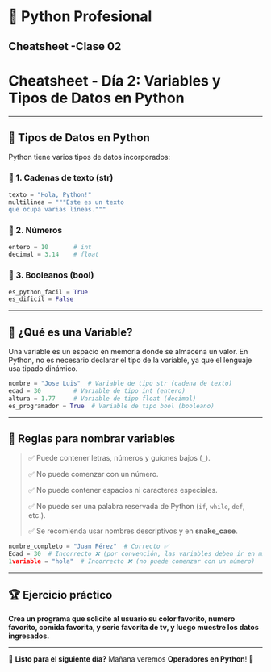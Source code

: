 # 🐍 Python Profesional
## Cheatsheet -Clase 02

# Cheatsheet - Día 2: Variables y Tipos de Datos en Python

---

## 📂 Tipos de Datos en Python

Python tiene varios tipos de datos incorporados:

### 📍 1. Cadenas de texto (str)
```python
texto = "Hola, Python!"
multilinea = """Este es un texto
que ocupa varias líneas."""
```

### 📍 2. Números
```python
entero = 10       # int
decimal = 3.14    # float
```


### 📍 3. Booleanos (bool)
```python
es_python_facil = True
es_dificil = False
```

---

## 🔹 ¿Qué es una Variable?
Una variable es un espacio en memoria donde se almacena un valor. En Python, no es necesario declarar el tipo de la variable, ya que el lenguaje usa tipado dinámico.

```python
nombre = "Jose Luis"  # Variable de tipo str (cadena de texto)
edad = 30         # Variable de tipo int (entero)
altura = 1.77     # Variable de tipo float (decimal)
es_programador = True  # Variable de tipo bool (booleano)
```

---

## 📌 Reglas para nombrar variables
> ✅ Puede contener letras, números y guiones bajos (`_`).
> 
> ✅ No puede comenzar con un número.
> 
> ✅ No puede contener espacios ni caracteres especiales.
> 
> ✅ No puede ser una palabra reservada de Python (`if`, `while`, `def`, etc.).
> 
> ✅ Se recomienda usar nombres descriptivos y en **snake_case**.

```python
nombre_completo = "Juan Pérez"  # Correcto ✅
Edad = 30  # Incorrecto ❌ (por convención, las variables deben ir en minúsculas)
1variable = "hola"  # Incorrecto ❌ (no puede comenzar con un número)
```

---

## 🏆 Ejercicio práctico
**Crea un programa que solicite al usuario su color favorito, numero favorito, comida favorita, y serie favorita de tv, y luego muestre los datos ingresados.**

---

🏅 **Listo para el siguiente día?** Mañana veremos **Operadores en Python**! 🚀



